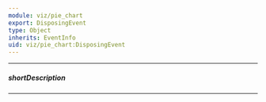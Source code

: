 ```yaml
---
module: viz/pie_chart
export: DisposingEvent
type: Object
inherits: EventInfo
uid: viz/pie_chart:DisposingEvent
---
```

---
##### shortDescription
<!-- Description goes here -->

---
<!-- Description goes here -->